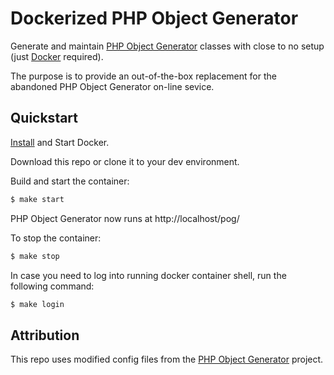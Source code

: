 # Dockerized PHP Object Generator

Generate and maintain [PHP Object Generator](https://github.com/joelwan/php-object-generator) classes with close to no setup (just [Docker](https://docs.docker.com/) required).

The purpose is to provide an out-of-the-box replacement for the abandoned PHP Object Generator on-line sevice.

## Quickstart

[Install](https://docs.docker.com/install/) and Start Docker.

Download this repo or clone it to your dev environment.

Build and start the container:

```bash
$ make start
```

PHP Object Generator now runs at http://localhost/pog/

To stop the container:

```bash
$ make stop
```

In case you need to log into running docker container shell, run the following command:

```bash
$ make login
```

## Attribution

This repo uses modified config files from the [PHP Object Generator](https://github.com/joelwan/php-object-generator) project.
